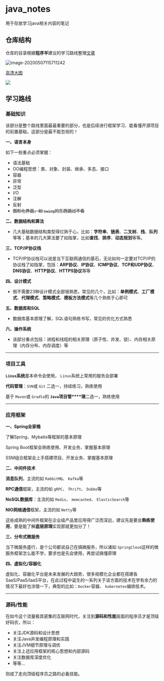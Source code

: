 # java_notes
用于存放学习java相关内容的笔记

## 仓库结构

仓库的目录根据**程序羊**建议的学习路线整理[文章](https://mp.weixin.qq.com/s?__biz=MzU4ODI1MjA3NQ==&mid=2247485282&idx=1&sn=1ab5c0722538bbe9d80dfee2bf30621d&scene=19#wechat_redirect)

![image-20200507115711242](https://picgo-tangg-chengdu.oss-cn-chengdu.aliyuncs.com/picgo-chengdu/image-20200507115711242.png)

[高清大图](https://picgo-tangg-chengdu.oss-cn-chengdu.aliyuncs.com/picgo-chengdu/Java后端开发学习路线-高清版.jpg)



![](https://picgo-tangg-chengdu.oss-cn-chengdu.aliyuncs.com/picgo-chengdu/Java后端开发学习路线-高清版.jpg)

## 学习路线

### **基础知识** 

该部分是整个路线里面最最重要的部分，也是后续进行框架学习、能看懂开源项目的前置基础，这部分是最不能忽视的！

**一、语言本身**

如下一些重点必须掌握：

- 语法基础
- OO编程思想：类、对象、封装、继承、多态、接口
- 容器
- 异常
- 泛型
- I/O
- 注解
- 反射
- ~~图形化界面，如 `swing`的东西跳过不看~~

**二、数据结构和算法**

- 几大基础数据结构类型得烂熟于心，比如：**字符串**、**链表**、**二叉树**、**栈**、**队列**等等；基本的几大算法要了如指掌，比如**查找**、**排序**、**动态规划**等等。

**三、TCP/IP协议栈**

- TCP/IP协议栈可以说是当下互联网通信的基石，无论如何一定要对TCP/IP的协议栈了如指掌，包括：**ARP协议**、**IP协议**、**ICMP协议**、**TCP和UDP协议**、**DNS协议**、**HTTP协议**、**HTTPS协议**等等

**四、设计模式**

- 倒不需要23种设计模式全部很熟悉，常见的几个，比如：**单例模式**、**工厂模式**、**代理模式**、**策略模式**、**模板方法模式**等几个熟练于心即可

**五、数据库和SQL**

- 数据库基本原理了解，SQL语句熟练书写，常见的优化方式熟悉

**六、操作系统**

- 该部分重点包括：进程和线程的相关原理（原子性、并发、锁）、内存相关原理（内存分布、内存调度）等

------

###  **项目工具** 

**`Linux`系统**基本命令会使用， `Linux`系统上常用的服务会部署 

**代码管理**：`SVN`或 `Git` 二选一，持续练习，熟练使用 

基于 `Maven`或 `Gradle`的 **`Java`项目管****理**二选一，熟练使用

------

###  **应用框架** 

**一、Spring全家桶**

了解Spring、Mybatis等框架的基本原理 

Spring Boot框架会熟练使用、开发业务、掌握基本原理 

SSM组合框架会上手搭建项目、开发业务、掌握基本原理

**二、中间件技术**

**消息队列**，主流的如 `RabbitMQ`、 `Kafka`等 

**RPC通信**框架，主流的如 `gRPC`、 `Thrift`、 `Dubbo`等 

**NoSQL数据库**：主流的如 `Redis`、 `memcached`、 `ElasticSearch`等 

**NIO网络通信**框架，主流的如 `Netty`等

这些成熟的中间件框架在企业级产品里应用得广泛而深远，建议先是要会**熟练使用**，要是能了解**底层原理**实现那就更加分了！

**三、分布式微服务**

当下微服务盛行，是个公司都说自己在搞微服务，所以诸如 `SpringCloud`这样的微服务框架怎么能不学，要求也是先会使用，再尝试搞懂原理

**四、虚拟化/容器化**

虚拟化、容器化平台是未来发展的大趋势，很多规模化企业都在搭建各SaaS/PaaS/IaaS平台，在此过程中诞生的一系列关于该方面的技术在学有余力的情况下最好也涉猎一下，典型的比如：`Docker`容器、 `kubernetes`编排技术。

------

###  **源码/性能** 

在如今这个流量极其密集的互联网时代，关注到**源码和性能**层面的程序员才是顶级好码农，所以：

- 关注JDK源码和设计思想
- 关注Java并发编程原理和实践
- 关注JVM细节原理与调优
- 关注上述应用框架的核心思想和内部源码
- 关注数据库深度优化
- 等等...

则成了走向顶级程序员之路的必备技能。